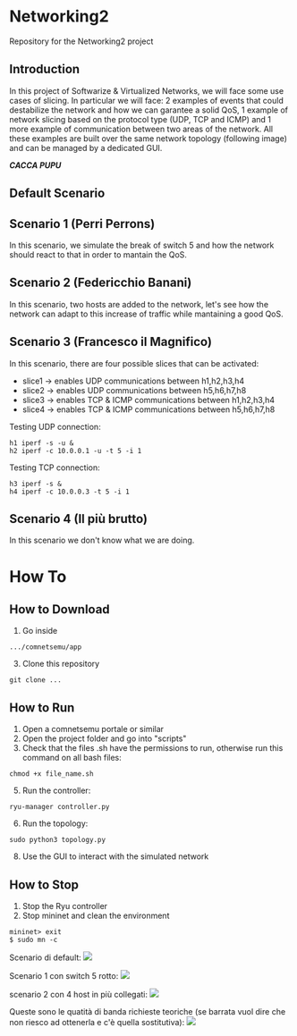 # Networking2
Repository for the Networking2 project

## Introduction
In this project of Softwarize & Virtualized Networks, we will face some use cases of slicing. In particular we will face: 2 examples of events that could destabilize the network and how we can garantee a solid QoS, 1 example of network slicing based on the protocol type (UDP, TCP and ICMP) and 1 more example of communication between two areas of the network. All these examples are built over the same network topology (following image) and can be managed by a dedicated GUI.  

***CACCA PUPU***


## Default Scenario


## Scenario 1 (Perri Perrons)
In this scenario, we simulate the break of switch 5 and how the network should react to that in order to mantain the QoS.


## Scenario 2 (Federicchio Banani)
In this scenario, two hosts are added to the network, let's see how the network can adapt to this increase of traffic while mantaining a good QoS.


## Scenario 3 (Francesco il Magnifico)
In this scenario, there are four possible slices that can be activated:
  - slice1 &#8594; enables UDP communications between h1,h2,h3,h4
  - slice2 &#8594; enables UDP communications between h5,h6,h7,h8
  - slice3 &#8594; enables TCP & ICMP communications between h1,h2,h3,h4
  - slice4 &#8594; enables TCP & ICMP communications between h5,h6,h7,h8

Testing UDP connection:
```
h1 iperf -s -u &
h2 iperf -c 10.0.0.1 -u -t 5 -i 1
```  
Testing TCP connection:  
```
h3 iperf -s &
h4 iperf -c 10.0.0.3 -t 5 -i 1
```  

## Scenario 4 (Il più brutto)
In this scenario we don't know what we are doing.

# How To 
## How to Download
1. Go inside  
``` 
.../comnetsemu/app 
```
3. Clone this repository  
``` 
git clone ... 
```

## How to Run
1. Open a comnetsemu portale or similar
2. Open the project folder and go into "scripts"
3. Check that the files .sh have the permissions to run, otherwise run this command on all bash files:  
``` 
chmod +x file_name.sh 
```
5. Run the controller:  
``` 
ryu-manager controller.py 
```
6. Run the topology:   
``` 
sudo python3 topology.py 
```
8. Use the GUI to interact with the simulated network

## How to Stop
1. Stop the Ryu controller
2. Stop mininet and clean the environment 
```
mininet> exit  
$ sudo mn -c
```


Scenario di default:
![](images/default.jpg)

Scenario 1 con switch 5 rotto:
![](images/scenario1.jpg)

scenario 2 con 4 host in più collegati:
![](images/scenario2.jpg)

Queste sono le quatità di banda richieste teoriche (se barrata vuol dire che non riesco ad ottenerla e c'è quella sostitutiva):
![](images/QoS.jpg)
